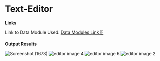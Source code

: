# Text-Editor

**Links**

Link to Data Module Used: [Data Modules Link 🗄](https://drive.google.com/file/d/1sgsI-JU9nm-WOrk1mXZOEBpC63yoaNR8/view?usp=share_link)


**Output Results** 

![Screenshot (1673)](https://user-images.githubusercontent.com/66905516/160290308-646da146-2f33-47aa-b893-79ed3cc50586.png)
![editor image 4](https://user-images.githubusercontent.com/66905516/160290276-05665a98-438e-4256-bb9c-7d03ae56ff87.png)
![editor image 6](https://user-images.githubusercontent.com/66905516/160290288-3d9fc2b7-0cc1-42a8-8ae5-11473e5fe4a8.png)
![editor image 2](https://user-images.githubusercontent.com/66905516/160290299-e37667de-d2b8-483d-a103-5b64d153ce01.png)
